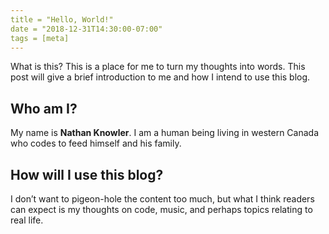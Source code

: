 ```yaml
---
title = "Hello, World!"
date = "2018-12-31T14:30:00-07:00"
tags = [meta]
---
```


What is this? This is a place for me to turn my thoughts into
words. This post will give a brief introduction to me and how I
intend to use this blog.

## Who am I?

My name is **Nathan Knowler**. I am a human being living in
western Canada who codes to feed himself and his family.

## How will I use this blog?

I don’t want to pigeon-hole the content too much, but what I
think readers can expect is my thoughts on code, music, and
perhaps topics relating to real life.
